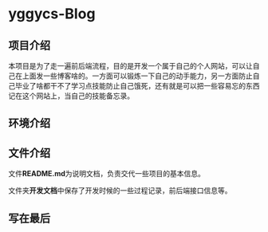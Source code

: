 # yggycs-Blog
## 项目介绍
本项目是为了走一遍前后端流程，目的是开发一个属于自己的个人网站，可以让自己在上面发一些博客啥的。一方面可以锻炼一下自己的动手能力，另一方面防止自己毕业了啥都干不了学习点技能防止自己饿死，还有就是可以把一些容易忘的东西记在这个网站上，当自己的技能备忘录。

## 环境介绍

## 文件介绍
文件**README.md**为说明文档，负责交代一些项目的基本信息。

文件夹**开发文档**中保存了开发时候的一些过程记录，前后端接口信息等。

## 写在最后
